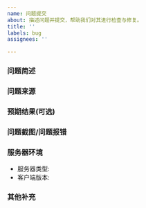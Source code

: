 ```yaml
---
name: 问题提交 
about: 描述问题并提交，帮助我们对其进行检查与修复。 
title: ''
labels: bug 
assignees: ''

---
```


### **问题简述**
<!--用简短的话语描述一下大概问题。-->

### **问题来源**

<!-- 
描述一下通过哪些操作才发现的问题，如：
1. 打开 '...'
2. 点击了 '....'
3. 出现了报错 '....'
-->

### **预期结果**(可选)
<!--如果问题不发生，应该是什么情况-->

### **问题截图/问题报错**
<!--如果有报错或输出，请提供截图。-->

### **服务器环境**
<!--在哪个子服发生的这个问题。-->
- 服务器类型: 
- 客户端版本:

### **其他补充**
<!--如有其他补充，可以在这里描述。-->
